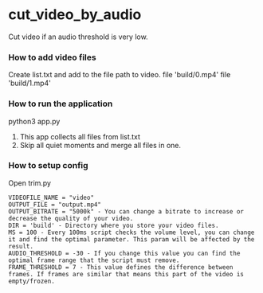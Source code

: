 # cut_video_by_audio
Cut video if an audio threshold is very low.

### How to add video files
Create list.txt and add to the file path to video.
file 'build/0.mp4'
file 'build/1.mp4'

### How to run the application
python3 app.py
1. This app collects all files from list.txt
2. Skip all quiet moments and merge all files in one.

### How to setup config
Open trim.py

    VIDEOFILE_NAME = "video" 
    OUTPUT_FILE = "output.mp4"
    OUTPUT_BITRATE = "5000k" - You can change a bitrate to increase or decrease the quality of your video.
    DIR = 'build' - Directory where you store your video files.
    MS = 100 - Every 100ms script checks the volume level, you can change it and find the optimal parameter. This param will be affected by the result.
    AUDIO_THRESHOLD = -30 - If you change this value you can find the optimal frame range that the script must remove.
    FRAME_THRESHOLD = 7 - This value defines the difference between frames. If frames are similar that means this part of the video is empty/frozen.
